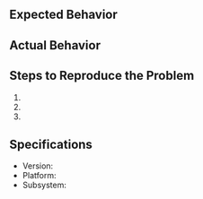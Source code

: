 ## Expected Behavior

## Actual Behavior

## Steps to Reproduce the Problem

1. 
1. 
1. 

## Specifications

* Version:
* Platform:
* Subsystem:
